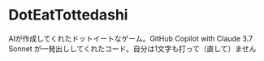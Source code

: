 # DotEatTottedashi
AIが作成してくれたドットイートなゲーム。GitHub Copilot with Claude 3.7 Sonnet が一発出ししてくれたコード。自分は1文字も打って（直して）ません
